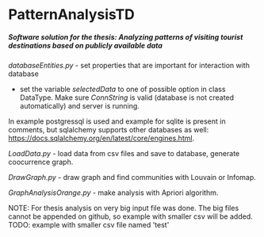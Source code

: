 # PatternAnalysisTD
##### Software solution for the thesis: Analyzing patterns of visiting tourist destinations based on publicly available data

*databaseEntities.py* - set properties that are important for interaction with database
- set the variable *selectedData* to one of possible option in class DataType. Make sure *ConnString* is valid (database is not created automatically) and server is running. 

In example postgressql is used and example for sqlite is present in comments, but sqlalchemy supports other databases as well: https://docs.sqlalchemy.org/en/latest/core/engines.html.

*LoadData.py* - load data from csv files and save to database, generate coocurrence graph.

*DrawGraph.py* - draw graph and find communities with Louvain or Infomap.

*GraphAnalysisOrange.py* - make analysis with Apriori algorithm.

NOTE: For thesis analysis on very big input file was done. The big files cannot be appended on github, so example with smaller csv will be added.
TODO: example with smaller csv file named 'test'
